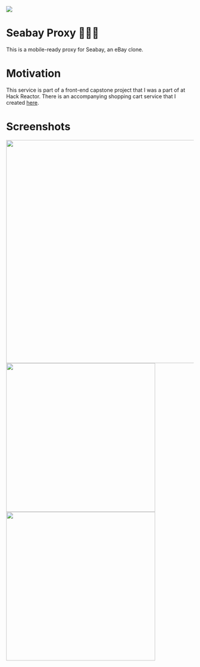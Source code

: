 <img src="https://i.imgur.com/1UiTaMF.png">

# Seabay Proxy 🐡🦈🐠
This is a mobile-ready proxy for Seabay, an eBay clone. 

# Motivation
This service is part of a front-end capstone project that I was a part of at Hack Reactor. There is an accompanying shopping cart service that I created [here](https://github.com/seabay-hratx42-fec/shopping-cart/).

# Screenshots
<img src="https://i.imgur.com/sU3Ilrz.png" width="600">
<img src="https://i.imgur.com/lwQ47nZ.png" width="400">
<img src="https://i.imgur.com/lzyd39I.png" width="400">
